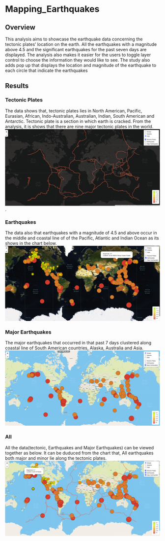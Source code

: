 # Mapping_Earthquakes
## Overview
This analysis aims to showcase the earthquake data concerning the tectonic plates’ location on the earth. All the earthquakes with a magnitude above 4.5 and the significant earthquakes for the past seven days are displayed. The analysis also makes it easier for the users to toggle layer control to choose the information they would like to see. The study also adds pop up that displays the location and magnitude of the earthquake to each circle that indicate the earthquakes

## Results
### Tectonic Plates
The data shows that, tectonic plates lies in North American, Pacific, Eurasian, African, Indo-Australian, Australian, Indian, South American and Antarctic.
Tectonic plate is a section in which earth is cracked. From the analysis, it is shows that there are nine major tectonic plates in the world.
![tectonic.png](tectonic.png).
### Earthquakes
The data also that earthquakes with a magnitude of 4.5 and above occur in the middle and coastal line of  of the Pacific, Atlantic and Indian Ocean as its shows in the chart below.
![Earthquakes.png](Earthquakes.png)
### Major Earthquakes
The major earthquakes that occurred in that past 7 days clustered along coastal line of South American countries, Alaska, Australia and Asia.
![Major_Earthquakes.png](Major_Earthquakes.png)
### All
All the data(tectonic, Earthquakes and Major Earthquakes) can be viewed together as below. It can be duduced from the chart that, All earthquakes both major and minor lie along the tectonic plates.
![all.png](all.png)


